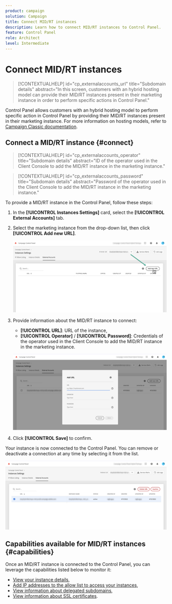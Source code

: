 ```yaml
---
product: campaign
solution: Campaign 
title: Connect MID/RT instances
description: Learn how to connect MID/RT instances to Control Panel.
feature: Control Panel
role: Architect
level: Intermediate
---
```


# Connect MID/RT instances

>[!CONTEXTUALHELP]
>id="cp_externalaccounts_url"
>title="Subdomain details"
>abstract="In this screen, customers with an hybrid hosting model can provide their MID/RT instances present in their marketing instance in order to perform specific actions in Control Panel."

Control Panel allows customers with an hybrid hosting model to perform specific action in Control Panel by providing their MID/RT instances present in their marketing instance. For more information on hosting models, refer to [Campaign Classic documentation](https://experienceleague.adobe.com/docs/campaign-classic/using/installing-campaign-classic/architecture-and-hosting-models/hosting-models-lp/hosting-models.html).

## Connect a MID/RT instance {#connect}

>[!CONTEXTUALHELP]
>id="cp_externalaccounts_operator"
>title="Subdomain details"
>abstract="ID of the operator used in the Client Console to add the MID/RT instance in the marketing instance."

>[!CONTEXTUALHELP]
>id="cp_externalaccounts_password"
>title="Subdomain details"
>abstract="Password of the operator used in the Client Console to add the MID/RT instance in the marketing instance."

To provide a MID/RT instance in the Control Panel, follow these steps:

1. In the **[!UICONTROL Instances Settings]** card, select the **[!UICONTROL External Accounts]** tab.

1. Select the marketing instance from the drop-down list, then click **[!UICONTROL Add new URL]**.

    ![](assets/external-account-addbutton.png)

1. Provide information about the MID/RT instance to connect:
    * **[!UICONTROL URL]**: URL of the instance,
    * **[!UICONTROL Operator]** / **[!UICONTROL Password]**: Credentials of the operator used in the Client Console to add the MID/RT instance in the marketing instance.

    ![](assets/external-account-add.png)

1. Click **[!UICONTROL Save]** to confirm.

Your instance is now connected to the Control Panel. You can remove or deactivate a connection at any time by selecting it from the list.

![](assets/external-account-edit.png)

## Capabilities available for MID/RT instances {#capabilities}

Once an MID/RT instance is connected to the Control Panel, you can leverage the capabilities listed below to monitor it:

* [View your instance details](../../instances-settings/using/instance-details.md),
* [Add IP addresses to the allow list to access your instances](../../instances-settings/using/ip-allow-listing-instance-access.md),
* [View information about delegated subdomains](../../subdomains-certificates/using/setting-up-new-subdomain.md),
* [View information about SSL certificates](../../subdomains-certificates/using/monitoring-ssl-certificates.md).
